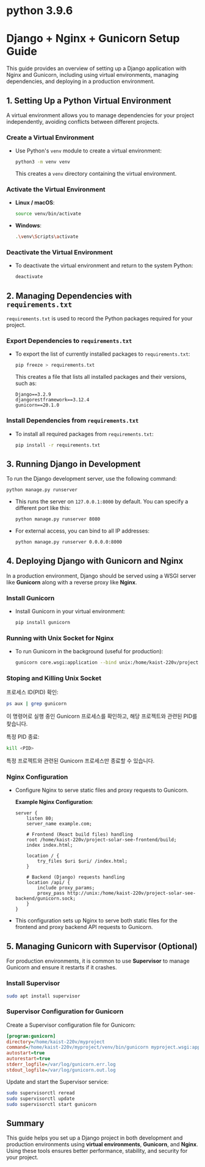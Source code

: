 # python 3.9.6

# Django + Nginx + Gunicorn Setup Guide

This guide provides an overview of setting up a Django application with Nginx and Gunicorn, including using virtual environments, managing dependencies, and deploying in a production environment.

## 1. Setting Up a Python Virtual Environment
A virtual environment allows you to manage dependencies for your project independently, avoiding conflicts between different projects.

### Create a Virtual Environment
- Use Python's `venv` module to create a virtual environment:
  ```bash
  python3 -m venv venv
  ```
  This creates a `venv` directory containing the virtual environment.

### Activate the Virtual Environment
- **Linux / macOS**:
  ```bash
  source venv/bin/activate
  ```
- **Windows**:
  ```bash
  .\venv\Scripts\activate
  ```

### Deactivate the Virtual Environment
- To deactivate the virtual environment and return to the system Python:
  ```bash
  deactivate
  ```

## 2. Managing Dependencies with `requirements.txt`
`requirements.txt` is used to record the Python packages required for your project.

### Export Dependencies to `requirements.txt`
- To export the list of currently installed packages to `requirements.txt`:
  ```bash
  pip freeze > requirements.txt
  ```
  This creates a file that lists all installed packages and their versions, such as:
  ```
  Django==3.2.9
  djangorestframework==3.12.4
  gunicorn==20.1.0
  ```

### Install Dependencies from `requirements.txt`
- To install all required packages from `requirements.txt`:
  ```bash
  pip install -r requirements.txt
  ```

## 3. Running Django in Development
To run the Django development server, use the following command:

```bash
python manage.py runserver
```
- This runs the server on `127.0.0.1:8000` by default. You can specify a different port like this:
  ```bash
  python manage.py runserver 8080
  ```
- For external access, you can bind to all IP addresses:
  ```bash
  python manage.py runserver 0.0.0.0:8000
  ```

## 4. Deploying Django with Gunicorn and Nginx
In a production environment, Django should be served using a WSGI server like **Gunicorn** along with a reverse proxy like **Nginx**.

### Install Gunicorn
- Install Gunicorn in your virtual environment:
  ```bash
  pip install gunicorn
  ```
### Running with Unix Socket for Nginx
  
- To run Gunicorn in the background (useful for production):
  ```bash
  gunicorn core.wsgi:application --bind unix:/home/kaist-220v/project-solar-see-backend/gunicorn.sock --daemon
  ```

### Stoping and Killing Unix Socket

프로세스 ID(PID) 확인:
```bash
ps aux | grep gunicorn
```
이 명령어로 실행 중인 Gunicorn 프로세스를 확인하고, 해당 프로젝트와 관련된 PID를 찾습니다.


특정 PID 종료:
```bash
kill <PID>
```
특정 프로젝트와 관련된 Gunicorn 프로세스만 종료할 수 있습니다.


### Nginx Configuration
- Configure Nginx to serve static files and proxy requests to Gunicorn.

  **Example Nginx Configuration**:
  ```nginx
  server {
      listen 80;
      server_name example.com;

      # Frontend (React build files) handling
      root /home/kaist-220v/project-solar-see-frontend/build;
      index index.html;

      location / {
          try_files $uri $uri/ /index.html;
      }

      # Backend (Django) requests handling
      location /api/ {
          include proxy_params;
          proxy_pass http://unix:/home/kaist-220v/project-solar-see-backend/gunicorn.sock;
      }
  }
  ```
- This configuration sets up Nginx to serve both static files for the frontend and proxy backend API requests to Gunicorn.

## 5. Managing Gunicorn with Supervisor (Optional)
For production environments, it is common to use **Supervisor** to manage Gunicorn and ensure it restarts if it crashes.

### Install Supervisor
```bash
sudo apt install supervisor
```

### Supervisor Configuration for Gunicorn
Create a Supervisor configuration file for Gunicorn:

```ini
[program:gunicorn]
directory=/home/kaist-220v/myproject
command=/home/kaist-220v/myproject/venv/bin/gunicorn myproject.wsgi:application --bind unix:/home/kaist-220v/myproject/gunicorn.sock
autostart=true
autorestart=true
stderr_logfile=/var/log/gunicorn.err.log
stdout_logfile=/var/log/gunicorn.out.log
```

Update and start the Supervisor service:
```bash
sudo supervisorctl reread
sudo supervisorctl update
sudo supervisorctl start gunicorn
```

## Summary
This guide helps you set up a Django project in both development and production environments using **virtual environments**, **Gunicorn**, and **Nginx**. Using these tools ensures better performance, stability, and security for your project.

